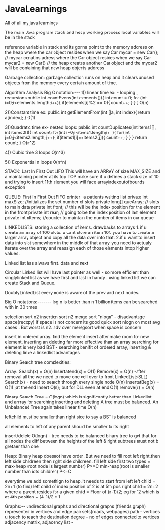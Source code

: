 # JavaLearnings
All of all my java learnings

The main Java program stack and heap working process
local variables will be in the stack

reference variable in stack and its gonna point to the memory address on the heap where the car object resides when we say
Car mycar = new Car(); // mycar conatins adress where the Car object resides
when we say Car mycar2 = new Car() // the heap creates another Car object and the mycar2 will be containing that new heap objects address

Garbage collection:
garbage collection runs on heap and it clears unused objects from the memory every certain amount of time.


Algorithm Analysis Big O notation:---
1)) linear time ex: -  looping , recursions
public int countEvens(int elements[]){
	int count = 0;
	for (int i=0;i<elements.length;i++){
		if(elements[i]%2 == 0){
			count++;
		}
	}
}
O(n)

2))Constant time ex:
public int getElementFrom(int []a, int index){
	return a[index];
}
O(1)


3))Quadratic time ex- nested loops:
public int countDuplicates(int items1[], int items2[]){
	int count;
	for(int i=0;i<items1.length;i++){
		for(int j=0;j<items2.length;j++){
			if(items1[i]==items2[j]){
				count++;
			}
		}
	}
	return count;
}
O(n^2)

4)) Cubic time 3 loops O(n^3)

5)) Exponential n loops O(n^n)

STACK:
Last In First Out LIFO
This will have an ARRAY of size MAX_SIZE and a maintaining pointer at its top TOP
make sure if u defines a stack size of 10 and trying to insert 11th element you will face arrayindexoutofbounds exception

QUEUE:
First In First Out FIFO
printer , a patients waiting list
private int maxSize; //initializes the set number of slots
private long[] queArray; // slots to main data
private int front; // this will be the index position for the element in the front
private int rear; // going to be the index position of last element
private int nItems; //counter to maintain the number of items in our queue

LINKEDLISTS:
storing a collection of items.
drawbacks to arrays
	1. if u create an array of 100 slots. u cant store an item 101. you have to create a larger array object and copy all the data over into that.
	2.if u want to insert data into slot somewhere in the middle of that array. you need to actualy iterate over the array and reassign each of those elements intop higher values.
	
Linked list has always first, data and next

Circular Linked list will have last pointer as well - so more efficient than singlylinked list as we have first and last in handy . using linked list we can create Stack and Queue.

DoublyLinkedList every node is aware of the prev and next nodes.

Big O notations:-------
log n is better than n
1 billion items can be searched with in 30 times

selection sort n2
insertion sort n2
merge sort "nlogn" - disadvantage space(recopy) if space is not concern its good
quick sort nlogn on most avg cases . But worst is n2. adv over meregsort when space is concern

insert in ordered array. find the element insert after make room for new element. 
 inserting an deleting far more effective than an array
 searching for element is very bad
 BST - searching benifit of ordered array, inserting & deleting linke a linkedlist advantages
 
 Binary Search tree complexities:
 
 Array:
   Search(x) = O(n)
   Insertatend(x) = O(1)
   Remove(x) = O(n) -after removal all the we need to move one cell over to front
LinkedList:(SLL)
   Search(x) = need to search through every single node O(n)
   InsertatBeg(x) = O(1) ;at the end Insert O(n); but for DLL even at end O(1)
   remove(x) = O(n)
   
Binary Search Tree = O(logn) which is significantly better than Linkedlist and arrray for searching inserting and deleting
   A tree must be balanced. An Unbalanced Tree again takes linear time O(n)
   
   leftchild must be smaller than  right side to say a BST is balanced
   
   all elements to left of any parent should be smaller to its right
   
   insert/delete O(logn) - tree needs to be balanced binary tree to get that
   for all nodes the diff between the heights of the left & right subtrees must not b gretaer than one
   
Heap:
   Binary heap doesnot have order .But we need to fill root left right.then left side childreen then right side childreen. fill left side first
   two types =
   max-heap (root node is largest number) P>=C
   min-heap(root is smaller number than iots children) P<=C
   
   everytime we add somethign to heap. it needs to start from left
   left child = 2n+1 (to find) left child of index position of 2 is at 5th pos
   right child = 2n+2 
   where a parent resides for a given child = Floor of (n-1)/2; eg for 12 which is at 4th position  = (4-1)/2 = 1
   
Graphs:--
undirectional graphs and directional graphs (friends graph)
represented in vertices and edge pair sets(roads, webpages)
path - vertices u touch to reach the destination
degree - no of edges connected to vertices
adjacency matrix,
adjacency list - 

   
   
   
   
   
